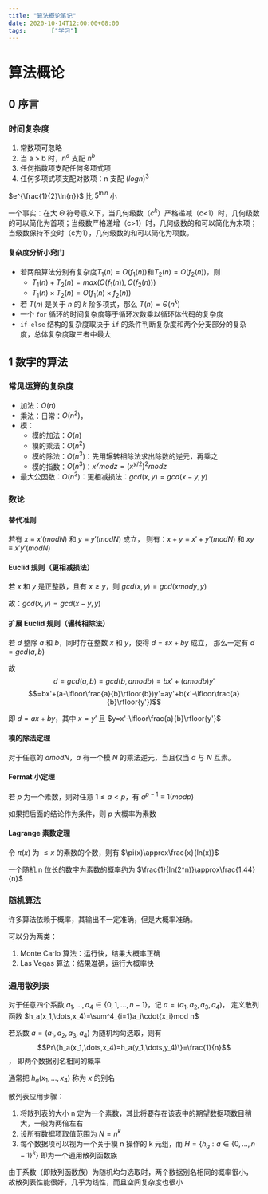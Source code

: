```yaml
---
title: "算法概论笔记"
date: 2020-10-14T12:00:00+08:00
tags:		["学习"]
---
```


# 算法概论

## 0 序言

### 时间复杂度

1. 常数项可忽略
2. 当 a > b 时，$n^a$ 支配 $n^b$
3. 任何指数项支配任何多项式项
4. 任何多项式项支配对数项：n 支配 $(logn)^3$

$e^{\frac{1}{2}\ln{n}}$ 比 $5^{\ln{n}}$ 小

一个事实：在大 $\Theta$ 符号意义下，当几何级数（$c^k$）严格递减（c<1）时，几何级数的可以简化为首项；当级数严格递增（c>1）时，几何级数的和可以简化为末项；当级数保持不变时（c为1），几何级数的和可以简化为项数。

#### 复杂度分析小窍门

- 若两段算法分别有复杂度$T_1(n)=O(f_1(n))$和$T_2(n)=O(f_2(n))$，则
  - $T_1(n)+T_2(n)=max(O(f_1(n)), O(f_2(n)))$
  - $T_1(n){\times}T_2(n)=O(f_1(n){\times}f_2(n))$
- 若 $T(n)$ 是关于 $n$ 的 $k$ 阶多项式，那么 $T(n)=\Theta(n^k)$
- 一个 `for` 循环的时间复杂度等于循环次数乘以循环体代码的复杂度
- `if-else` 结构的复杂度取决于 `if` 的条件判断复杂度和两个分支部分的复杂度，总体复杂度取三者中最大

## 1 数字的算法

### 常见运算的复杂度

- 加法：$O(n)$
- 乘法：日常：$O(n^2)$，
- 模：
  - 模的加法：$O(n)$
  - 模的乘法：$O(n^2)$
  - 模的除法：$O(n^3)$：先用辗转相除法求出除数的逆元，再乘之
  - 模的指数：$O(n^3)$：$x^y mod z=(x^{y/2})^2 mod z$
- 最大公因数：$O(n^3)$：更相减损法：$gcd(x, y)=gcd(x-y, y)$

### 数论

#### 替代准则

若有 $x{\equiv}x'(mod N)$ 和 $y{\equiv}y'(mod N)$ 成立，
则有：$x+y{\equiv}x'+y'(mod N)$ 和 $xy{\equiv}x'y'(mod N)$

#### Euclid 规则（更相减损法）

若 $x$ 和 $y$ 是正整数，且有 $x{\geq}y$，则 $gcd(x, y)=gcd(x mod y, y)$

故：$gcd(x, y)=gcd(x-y, y)$

#### 扩展 Euclid 规则（辗转相除法）

若 $d$ 整除 $a$ 和 $b$，同时存在整数 $x$ 和 $y$，使得 $d=sx+by$ 成立，
那么一定有 $d=gcd(a,b)$

故
$$d=gcd(a,b)=gcd(b,a mod b)=bx'+(a mod b)y'$$
$$=bx'+(a-\lfloor\frac{a}{b}\rfloor{b})y'=ay'+b(x'-\lfloor\frac{a}{b}\rfloor{y'})$$

即 $d=ax+by$，其中 $x=y'$ 且 $y=x'-\lfloor\frac{a}{b}\rfloor{y'}$

#### 模的除法定理

对于任意的 $a mod N$，$a$ 有一个模 $N$ 的乘法逆元，当且仅当 $a$ 与 $N$ 互素。

#### Fermat 小定理

若 $p$ 为一个素数，则对任意 $1\leq{a}<p$，有 $a^{p-1}\equiv1(mod p)$

如果把后面的结论作为条件，则 $p$ 大概率为素数

#### Lagrange 素数定理

令 $\pi(x)$ 为 $\leq{x}$ 的素数的个数，则有 $\pi(x)\approx\frac{x}{ln(x)}$

一个随机 n 位长的数字为素数的概率约为 $\frac{1}{ln(2^n)}\approx\frac{1.44}{n}$

### 随机算法

许多算法依赖于概率，其输出不一定准确，但是大概率准确。

可以分为两类：
1. Monte Carlo 算法：运行快，结果大概率正确
2. Las Vegas 算法：结果准确，运行大概率快

### 通用散列表

对于任意四个系数 $a_1,\dots,a_4\in\{0,1,\dots,n-1\}$，记 $a=(a_1,a_2,a_3,a_4)$，
定义散列函数 $h_a(x_1,\dots,x_4)=\sum^4_{i=1}a_i\cdot{x_i}mod n$

若系数 $a=(a_1,a_2,a_3,a_4)$ 为随机均匀选取，则有
$$Pr\{h_a(x_1,\dots,x_4)=h_a(y_1,\dots,y_4)\}=\frac{1}{n}$$，
即两个数据别名相同的概率

通常把 $h_a(x_1,\dots,x_4)$ 称为 $x$ 的别名

散列表应用步骤：
1. 将散列表的大小 n 定为一个素数，其比将要存在该表中的期望数据项数目稍大，一般为两倍左右
2. 设所有数据项取值范围为 $N=n^k$
3. 每个数据项可以视为一个关于模 n 操作的 k 元组，而 $H=\{h_a:a\in\{0,\dots,n-1\}^k\}$ 即为一个通用散列函数族

由于系数（即散列函数族）为随机均匀选取时，两个数据别名相同的概率很小，
故散列表性能很好，几乎为线性，而且空间复杂度也很小
